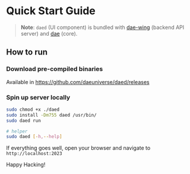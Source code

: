 # Quick Start Guide

> **Note**: `daed` (UI component) is bundled with [dae-wing](https://github.com/daeuniverse/dae-wing) (backend API server) and [dae](https://github.com/daeuniverse/dae) (core).

## How to run

### Download pre-compiled binaries

Available in <https://github.com/daeuniverse/daed/releases>

### Spin up server locally

```bash
sudo chmod +x ./daed
sudo install -Dm755 daed /usr/bin/
sudo daed run

# helper
sudo daed [-h,--help]
```

If everything goes well, open your browser and navigate to `http://localhost:2023`

Happy Hacking!
